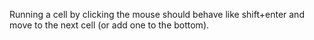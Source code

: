 Running a cell by clicking the mouse should behave like shift+enter and move to the next cell (or add one to the bottom).

